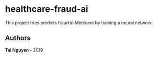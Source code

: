 # healthcare-fraud-ai

This project tries predicts fraud in Medicare by training a neural network.

## Authors

**Tai Nguyen** - 2019
